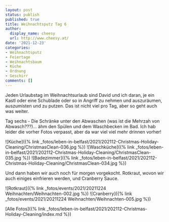 ```yaml
---
layout: post
status: publish
published: true
title: Weihnachtsputz Tag 6
author:
  display_name: cheesy
  url: http://www.cheesy.at/
date: '2021-12-23'
categories:
- Weihnachtsputz
- Feiertage
- Weihnachtsbaum
- Küche
- Ordnung
- Geschirr
comments: []
---
```


Jeden Urlaubstag im Weihnachtsurlaub sind David und ich daran, je ein Kastl oder eine Schublade oder so in Angriff zu nehmen und auszuräumen, auszumisten und zu putzen. Das ist nicht viel pro Tag, aber so geht auch was weiter.

Tag sechs - Die Schränke unter den Abwaschen (was ist die Mehrzah von Abwasch???)... ähm den Spülen und dem Waschbecken im Bad. Ich hab leider die vorher Fotos verpasst, aber da war viel viel mehr drinnen vorher!

![Küche]({% link _fotos/leben-in-belfast/2021/202112-Christmas-Holiday-Cleaning/ChristmasClean-036.jpg %})
![Waschküche]({% link _fotos/leben-in-belfast/2021/202112-Christmas-Holiday-Cleaning/ChristmasClean-035.jpg %})
![Badezimmer]({% link _fotos/leben-in-belfast/2021/202112-Christmas-Holiday-Cleaning/ChristmasClean-034.jpg %})

Und dann haben wir auch noch für morgen vorgekocht. Rotkraut, wovon wir auch einiges einfrieren werden, und Cranberry Sauce.

![Rotkraut]({% link _fotos/events/2021/20211224 Weihnachten/Weihnachten-002.jpg %})
![Cranberry]({% link _fotos/events/2021/20211224 Weihnachten/Weihnachten-005.jpg %})


[Alle Fotos]({% link _fotos/leben-in-belfast/2021/202112-Christmas-Holiday-Cleaning/index.md %})